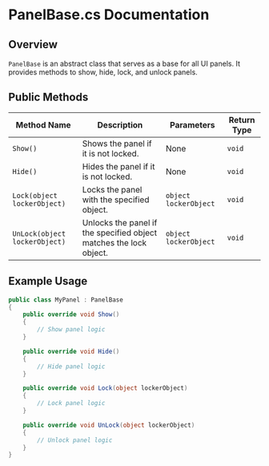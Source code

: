 
# PanelBase.cs Documentation

## Overview
`PanelBase` is an abstract class that serves as a base for all UI panels. It provides methods to show, hide, lock, and unlock panels.

## Public Methods

| Method Name | Description | Parameters | Return Type |
|-------------|-------------|------------|-------------|
| `Show()` | Shows the panel if it is not locked. | None | `void` |
| `Hide()` | Hides the panel if it is not locked. | None | `void` |
| `Lock(object lockerObject)` | Locks the panel with the specified object. | `object lockerObject` | `void` |
| `UnLock(object lockerObject)` | Unlocks the panel if the specified object matches the lock object. | `object lockerObject` | `void` |

## Example Usage

```csharp
public class MyPanel : PanelBase
{
    public override void Show()
    {
        // Show panel logic
    }

    public override void Hide()
    {
        // Hide panel logic
    }

    public override void Lock(object lockerObject)
    {
        // Lock panel logic
    }

    public override void UnLock(object lockerObject)
    {
        // Unlock panel logic
    }
}
```
